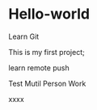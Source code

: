 # Hello-world
Learn Git


This is my first project;

learn remote push


Test Mutil Person Work

xxxx
